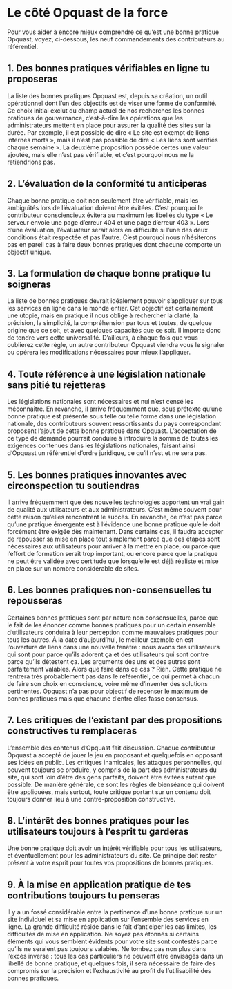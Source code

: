 # Le côté Opquast de la force

Pour vous aider à encore mieux comprendre ce qu’est une bonne pratique Opquast, voyez, ci-dessous, les neuf commandements des contributeurs au référentiel.

## 1. Des bonnes pratiques vérifiables en ligne tu proposeras

La liste des bonnes pratiques Opquast est, depuis sa création, un outil opérationnel dont l’un des objectifs est de viser une forme de conformité. Ce choix initial exclut du champ actuel de nos recherches les bonnes pratiques de gouvernance, c’est-à-dire les opérations que les administrateurs mettent en place pour assurer la qualité des sites sur la durée. Par exemple, il est possible de dire « Le site est exempt de liens internes morts », mais il n’est pas possible de dire « Les liens sont vérifiés chaque semaine ». La deuxième proposition possède certes une valeur ajoutée, mais elle n’est pas vérifiable, et c’est pourquoi nous ne la retiendrions pas.

## 2. L’évaluation de la conformité tu anticiperas

Chaque bonne pratique doit non seulement être vérifiable, mais les ambiguïtés lors de l’évaluation doivent être évitées. C’est pourquoi le contributeur consciencieux évitera au maximum les libellés du type « Le serveur envoie une page d’erreur 404 et une page d’erreur 403 ». Lors d’une évaluation, l’évaluateur serait alors en difficulté si l’une des deux conditions était respectée et pas l’autre. C’est pourquoi nous n’hésiterons pas en pareil cas à faire deux bonnes pratiques dont chacune comporte un objectif unique.

## 3. La formulation de chaque bonne pratique tu soigneras

La liste de bonnes pratiques devrait idéalement pouvoir s’appliquer sur tous les services en ligne dans le monde entier. Cet objectif est certainement une utopie, mais en pratique il nous oblige à rechercher la clarté, la précision, la simplicité, la compréhension par tous et toutes, de quelque origine que ce soit, et avec quelques capacités que ce soit. Il importe donc de tendre vers cette universalité. D’ailleurs, à chaque fois que vous oublierez cette règle, un autre contributeur Opquast viendra vous le signaler ou opérera les modifications nécessaires pour mieux l’appliquer.

## 4. Toute référence à une législation nationale sans pitié tu rejetteras

Les législations nationales sont nécessaires et nul n’est censé les méconnaître. En revanche, il arrive fréquemment que, sous prétexte qu’une bonne pratique est présente sous telle ou telle forme dans une législation nationale, des contributeurs souvent ressortissants du pays correspondant proposent l’ajout de cette bonne pratique dans Opquast. L’acceptation de ce type de demande pourrait conduire à introduire la somme de toutes les exigences contenues dans les législations nationales, faisant ainsi d’Opquast un référentiel d’ordre juridique, ce qu’il n’est et ne sera pas.

## 5. Les bonnes pratiques innovantes avec circonspection tu soutiendras

Il arrive fréquemment que des nouvelles technologies apportent un vrai gain de qualité aux utilisateurs et aux administrateurs. C’est même souvent pour cette raison qu’elles rencontrent le succès. En revanche, ce n’est pas parce qu’une pratique émergente est à l’évidence une bonne pratique qu’elle doit forcément être exigée dès maintenant. Dans certains cas, il faudra accepter de repousser sa mise en place tout simplement parce que des étapes sont nécessaires aux utilisateurs pour arriver à la mettre en place, ou parce que l’effort de formation serait trop important, ou encore parce que la pratique ne peut être validée avec certitude que lorsqu’elle est déjà réaliste et mise en place sur un nombre considérable de sites.

## 6. Les bonnes pratiques non-consensuelles tu repousseras

Certaines bonnes pratiques sont par nature non consensuelles, parce que le fait de les énoncer comme bonnes pratiques pour un certain ensemble d’utilisateurs conduira à leur perception comme mauvaises pratiques pour tous les autres. À la date d’aujourd’hui, le meilleur exemple en est l’ouverture de liens dans une nouvelle fenêtre : nous avons des utilisateurs qui sont pour parce qu’ils adorent ça et des utilisateurs qui sont contre parce qu’ils détestent ça. Les arguments des uns et des autres sont parfaitement valables. Alors que faire dans ce cas ? Rien. Cette pratique ne rentrera très probablement pas dans le référentiel, ce qui permet à chacun de faire son choix en conscience, voire même d’inventer des solutions pertinentes. Opquast n’a pas pour objectif de recenser le maximum de bonnes pratiques mais que chacune d’entre elles fasse consensus.

## 7. Les critiques de l’existant par des propositions constructives tu remplaceras

L’ensemble des contenus d’Opquast fait discussion. Chaque contributeur Opquast a accepté de jouer le jeu en proposant et quelquefois en opposant ses idées en public. Les critiques inamicales, les attaques personnelles, qui peuvent toujours se produire, y compris de la part des administrateurs du site, qui sont loin d’être des gens parfaits, doivent être évitées autant que possible. De manière générale, ce sont les règles de bienséance qui doivent être appliquées, mais surtout, toute critique portant sur un contenu doit toujours donner lieu à une contre-proposition constructive.

## 8. L’intérêt des bonnes pratiques pour les utilisateurs toujours à l’esprit tu garderas

Une bonne pratique doit avoir un intérêt vérifiable pour tous les utilisateurs, et éventuellement pour les administrateurs du site. Ce principe doit rester présent à votre esprit pour toutes vos propositions de bonnes pratiques.

## 9. À la mise en application pratique de tes contributions toujours tu penseras

Il y a un fossé considérable entre la pertinence d’une bonne pratique sur un site individuel et sa mise en application sur l’ensemble des services en ligne. La grande difficulté réside dans le fait d’anticiper les cas limites, les difficultés de mise en application. Ne soyez pas étonnés si certains éléments qui vous semblent évidents pour votre site sont contestés parce qu’ils ne seraient pas toujours valables. Ne tombez pas non plus dans l’excès inverse : tous les cas particuliers ne peuvent être envisagés dans un libellé de bonne pratique, et quelques fois, il sera nécessaire de faire des compromis sur la précision et l’exhaustivité au profit de l’utilisabilité des bonnes pratiques.